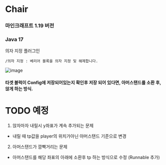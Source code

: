 # Chair
### 마인크래프트 1.19 버전
### Java 17 

의자 지정 플러그인 

```/의자 지정 : 베리어 블록을 의자 지정 및 해제합니다. ```


![image](https://user-images.githubusercontent.com/54611807/187932989-240aa958-a905-4c33-9b9a-16d6830837c3.png)



#### 타겟 블럭이 Config에 저장되어있는지 확인후 저장 되어 있다면, 아머스탠드를 소환 후, 앉게 하는 방식.


# TODO 예정
1. 앉자마자 내릴시 y좌표가 계속 추가되는 문제
- 내릴 때 tp값을 player의 위치가아닌 아머스탠드 기준으로 변경
2. 아머스탠드가 깜빡거리는 문제
- 아머스탠드를 해당 좌표의 아래에 소환후 tp 하는 방식으로 수정 (Runnable 추가)
